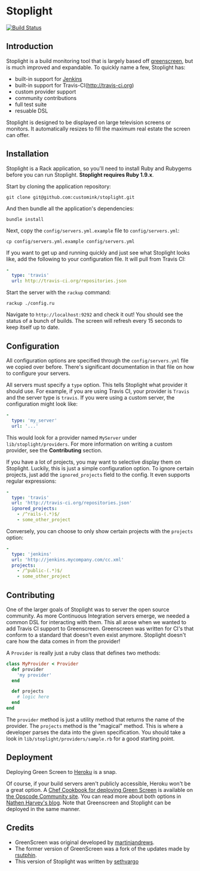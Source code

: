 Stoplight
=========
[![Build Status](https://secure.travis-ci.org/customink/greenscreen.png?branch=master)](http://travis-ci.org/customink/greenscreen)

Introduction
------------
Stoplight is a build monitoring tool that is largely based off [greenscreen](https://github.com/martinjandrews/greenscreen), but is much improved and expandable. To quickly name a few, Stoplight has:

 - built-in support for [Jenkins](http://www.jenkis-ci.org)
 - built-in support for Travis-CI(http://travis-ci.org)
 - custom provider support
 - community contributions
 - full test suite
 - resuable DSL

Stoplight is designed to be displayed on large television screens or monitors. It automatically resizes to fill the maximum real estate the screen can offer.

Installation
------------
Stoplight is a Rack application, so you'll need to install Ruby and Rubygems before you can run Stoplight. **Stoplight requires Ruby 1.9.x**.

Start by cloning the application repository:

    git clone git@github.com:customink/stoplight.git

And then bundle all the application's dependencies:

    bundle install

Next, copy the `config/servers.yml.example` file to `config/servers.yml`:

    cp config/servers.yml.example config/servers.yml

If you want to get up and running quickly and just see what Stoplight looks like, add the following to your configuration file. It will pull from Travis CI:

```yaml
-
  type: 'travis'
  url: http://travis-ci.org/repositories.json
```

Start the server with the `rackup` command:

    rackup ./config.ru

Navigate to `http://localhost:9292` and check it out! You should see the status of a bunch of builds. The screen will refresh every 15 seconds to keep itself up to date.


Configuration
-------------
All configuration options are specified through the `config/servers.yml` file we copied over before. There's significant documentation in that file on how to configure your servers.

All servers must specify a `type` option. This tells Stoplight what provider it should use. For example, if you are using Travis CI, your provider is `Travis` and the server type is `travis`. If you were using a custom server, the configuration might look like:

```yaml
-
  type: 'my_server'
  url: '...'
```

This would look for a provider named `MyServer` under `lib/stoplight/providers`. For more information on writing a custom provider, see the **Contributing** section.

If you have a lot of projects, you may want to selective display them on Stoplight. Luckily, this is just a simple configuration option. To ignore certain projects, just add the `ignored_projects` field to the config. It even supports regular expressions:

```yml
-
  type: 'travis'
  url: 'http://travis-ci.org/repositories.json'
  ignored_projects:
    - /^rails-(.*)$/
    - some_other_project
```

Conversely, you can choose to only show certain projects with the `projects` option:

```yml
-
  type: 'jenkins'
  url: 'http://jenkins.mycompany.com/cc.xml'
  projects:
    - /^public-(.*)$/
    - some_other_project
```

Contributing
------------
One of the larger goals of Stoplight was to server the open source community. As more Continuous Integration servers emerge, we needed a common DSL for interacting with them. This all arose when we wanted to add Travis CI support to Greenscreen. Greenscreen was written for CI's that conform to a standard that doesn't even exist anymore. Stoplight doesn't care how the data comes in from the provider!

A `Provider` is really just a ruby class that defines two methods:

```ruby
class MyProvider < Provider
  def provider
    'my provider'
  end

  def projects
    # logic here
  end
end
```

The `provider` method is just a utility method that returns the name of the provider. The `projects` method is the "magical" method. This is where a developer parses the data into the given specification. You should take a look in `lib/stoplight/providers/sample.rb` for a good starting point.


Deployment
----------

Deploying Green Screen to [Heroku](http://www.heroku.com) is a snap.

Of course, if your build servers aren't publicly accessible, Heroku won't be a great option. A [Chef Cookbook for deploying Green Screen](http://community.opscode.com/cookbooks/greenscreen) is available on [the Opscode Community site](http://community.opscode.com/cookbooks/greenscreen).  You can read more about both options in [Nathen Harvey's blog](http://nathenharvey.com/blog/2012/01/02/deploying-green-screen/). Note that Greenscreen and Stoplight can be deployed in the same manner.

Credits
-------
 - GreenScreen was original developed by [martinjandrews](https://github.com/martinjandrews/greenscreen/).
 - The former version of GreenScreen was a fork of the updates made by [rsutphin](https://github.com/rsutphin/greenscreen/).
 - This version of Stoplight was written by [sethvargo](https://github.com/sethvargo)
